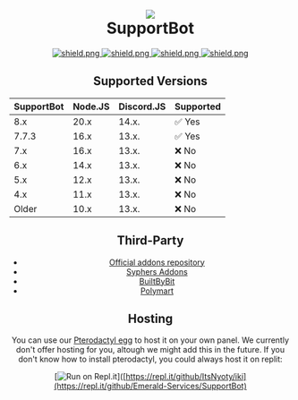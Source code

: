 <h1 align="center">
    <br>
    <a href="https://github.com/Emerald-Services/SupportBot"><img src="https://i.imgur.com/cuadAYv.png"></a>
    <br>
    SupportBot
    <br>
</h1>

<div align="center">

<a href="https://opensource.org/licenses/MIT">
    <img src="https://img.shields.io/badge/license-MIT-green?style=for-the-badge" alt="shield.png">
</a>

<a href="https://github.com/discordjs">
    <img src="https://img.shields.io/badge/discord.js-v13.6.x-blue.svg?style=for-the-badge&logo=javascript.svg" alt="shield.png">
</a>

<a href="https://github.com/nodejs/node">
    <img src="https://img.shields.io/badge/node.js-v16.14.x-green.svg?style=for-the-badge&logo=node" alt="shield.png">
</a>

<a href="https://github.com/Emerald-Services/SupportBot/releases">
    <img src="https://img.shields.io/github/downloads/Emerald-Services/SupportBot/total?style=for-the-badge" alt="shield.png">
</a>

## Supported Versions

| SupportBot | Node.JS | Discord.JS |  Supported |
|------------|---------|------------|------------|
|    8.x     |   20.x  |    14.x.   | ✅ Yes
|    7.7.3   |   16.x  |    13.x.   | ✅ Yes
|    7.x     |   16.x  |    13.x.   | ❌ No
|    6.x     |   14.x  |    13.x.   | ❌ No
|    5.x     |   12.x  |    13.x.   | ❌ No
|    4.x     |   11.x  |    13.x.   | ❌ No
|    Older   | 10.x    |    13.x.   | ❌ No

## Third-Party

- [Official addons repository](https://github.com/Emerald-Services/Addons/)
- [Syphers Addons](https://github.com/SypherRed/SB_Addons_Unofficial)
- [BuiltByBit](https://builtbybit.com/supportbot)
- [Polymart](https://polymart.org/resource/supportbot-1-discord-ticket-bot.518)

## Hosting

You can use our [Pterodactyl egg](https://github.com/Emerald-Services/Pterodactyl-Egg) to host it on your own panel. We currently don't offer hosting for you, altough we might add this in the future.
If you don't know how to install pterodactyl, you could always host it on replit:

[![Run on Repl.it](https://repl.it/badge/github/ItsNyoty/IKI-bot)]([https://repl.it/github/ItsNyoty/iki](https://repl.it/github/Emerald-Services/SupportBot)



